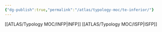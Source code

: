 ```yaml
---
{"dg-publish":true,"permalink":"/atlas/typology-moc/te-inferior/"}
---
```



[[ATLAS/Typology MOC/INFP\|INFP]]
[[ATLAS/Typology MOC/ISFP\|ISFP]]
